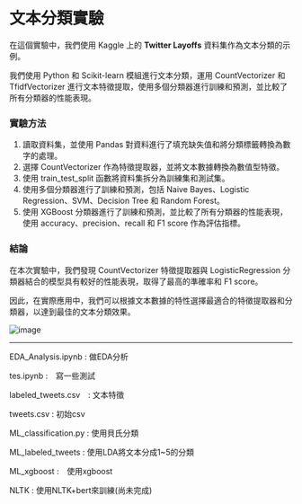 # 文本分類實驗
在這個實驗中，我們使用 Kaggle 上的 **Twitter Layoffs** 資料集作為文本分類的示例。

我們使用 Python 和 Scikit-learn 模組進行文本分類，運用 CountVectorizer 和 TfidfVectorizer 進行文本特徵提取，使用多個分類器進行訓練和預測，並比較了所有分類器的性能表現。

### 實驗方法
1. 讀取資料集，並使用 Pandas 對資料進行了填充缺失值和將分類標籤轉換為數字的處理。
2. 選擇 CountVectorizer 作為特徵提取器，並將文本數據轉換為數值型特徵。
3. 使用 train_test_split 函數將資料集拆分為訓練集和測試集。
4. 使用多個分類器進行了訓練和預測，包括 Naive Bayes、Logistic Regression、SVM、Decision Tree 和 Random Forest。
5. 使用 XGBoost 分類器進行了訓練和預測，並比較了所有分類器的性能表現，使用 accuracy、precision、recall 和 F1 score 作為評估指標。

### 結論
在本次實驗中，我們發現 CountVectorizer 特徵提取器與 LogisticRegression 分類器結合的模型具有較好的性能表現，取得了最高的準確率和 F1 score。

因此，在實際應用中，我們可以根據文本數據的特性選擇最適合的特徵提取器和分類器，以達到最佳的文本分類效果。

![image](https://user-images.githubusercontent.com/48311280/222369410-c284da61-24fc-4290-ba84-ebb5e11ccf2d.png)


---

EDA_Analysis.ipynb : 做EDA分析

tes.ipynb :　寫一些測試

labeled_tweets.csv　: 文本特徵

tweets.csv : 初始csv

ML_classification.py : 使用貝氏分類

ML_labeled_tweets : 使用LDA將文本分成1~5的分類

ML_xgboost :　使用xgboost

NLTK : 使用NLTK+bert來訓練(尚未完成)

